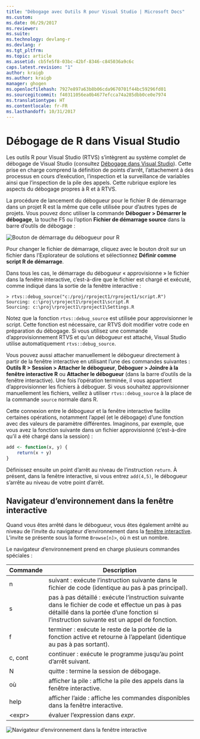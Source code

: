 ```yaml
---
title: "Débogage avec Outils R pour Visual Studio | Microsoft Docs"
ms.custom: 
ms.date: 06/29/2017
ms.reviewer: 
ms.suite: 
ms.technology: devlang-r
ms.devlang: r
ms.tgt_pltfrm: 
ms.topic: article
ms.assetid: cb5fe5f8-03bc-42bf-8346-c845036a9c6c
caps.latest.revision: "1"
author: kraigb
ms.author: kraigb
manager: ghogen
ms.openlocfilehash: 7927e897a63b8b06cda9670701f44bc59296fd01
ms.sourcegitcommit: f40311056ea0b4677efcca74a285dbb0ce0e7974
ms.translationtype: HT
ms.contentlocale: fr-FR
ms.lasthandoff: 10/31/2017
---
```

# <a name="debugging-r-in-visual-studio"></a>Débogage de R dans Visual Studio

Les outils R pour Visual Studio (RTVS) s’intègrent au système complet de débogage de Visual Studio (consultez [Débogage dans Visual Studio](../debugger/debugging-in-visual-studio.md)). Cette prise en charge comprend la définition de points d’arrêt, l’attachement à des processus en cours d’exécution, l’inspection et la surveillance de variables ainsi que l’inspection de la pile des appels. Cette rubrique explore les aspects du débogage propres à R et à RTVS.

La procédure de lancement du débogueur pour le fichier R de démarrage dans un projet R est la même que celle utilisée pour d’autres types de projets. Vous pouvez donc utiliser la commande **Déboguer > Démarrer le débogage**, la touche F5 ou l’option **Fichier de démarrage source** dans la barre d’outils de débogage : 

![Bouton de démarrage du débogueur pour R](media/debugger-start-button.png)

Pour changer le fichier de démarrage, cliquez avec le bouton droit sur un fichier dans l’Explorateur de solutions et sélectionnez **Définir comme script R de démarrage**.

Dans tous les cas, le démarrage du débogueur « approvisionne » le fichier dans la fenêtre interactive, c’est-à-dire que le fichier est chargé et exécuté, comme indiqué dans la sortie de la fenêtre interactive :

```output
> rtvs::debug_source("c:/proj/rproject1/rproject1/script.R")
Sourcing: c:\proj\rproject1\rproject1\script.R
Sourcing: c:\proj\rproject1\rproject1\Settings.R
```

Notez que la fonction `rtvs::debug_source` est utilisée pour approvisionner le script. Cette fonction est nécessaire, car RTVS doit modifier votre code en préparation du débogage. Si vous utilisez une commande d’approvisionnement RTVS et qu’un débogueur est attaché, Visual Studio utilise automatiquement `rtvs::debug_source`.

Vous pouvez aussi attacher manuellement le débogueur directement à partir de la fenêtre interactive en utilisant l’une des commandes suivantes : **Outils R > Session > Attacher le débogueur**, **Déboguer > Joindre à la fenêtre interactive R** ou **Attacher le débogueur** (dans la barre d’outils de la fenêtre interactive). Une fois l’opération terminée, il vous appartient d’approvisionner les fichiers à déboguer. Si vous souhaitez approvisionner manuellement les fichiers, veillez à utiliser `rtvs::debug_source` à la place de la commande `source` normale dans R.

Cette connexion entre le débogueur et la fenêtre interactive facilite certaines opérations, notamment l’appel (et le débogage) d’une fonction avec des valeurs de paramètre différentes. Imaginons, par exemple, que vous avez la fonction suivante dans un fichier approvisionné (c’est-à-dire qu’il a été chargé dans la session) :

```R
add <- function(x, y) {
    return(x + y)
}
```

Définissez ensuite un point d’arrêt au niveau de l’instruction `return`. À présent, dans la fenêtre interactive, si vous entrez `add(4,5)`, le débogueur s’arrête au niveau de votre point d’arrêt.


## <a name="environment-browser-in-the-interactive-window"></a>Navigateur d’environnement dans la fenêtre interactive

Quand vous êtes arrêté dans le débogueur, vous êtes également arrêté au niveau de l’invite du navigateur d’environnement dans la [fenêtre interactive](interactive-repl.md). L’invite se présente sous la forme `Browse[n]>`, où n est un nombre.

Le navigateur d’environnement prend en charge plusieurs commandes spéciales :

| Commande | Description | 
| --- | --- |
| n | suivant : exécute l’instruction suivante dans le fichier de code (identique au pas à pas principal). |
| s | pas à pas détaillé : exécute l’instruction suivante dans le fichier de code et effectue un pas à pas détaillé dans la portée d’une fonction si l’instruction suivante est un appel de fonction. | 
| f | terminer : exécute le reste de la portée de la fonction active et retourne à l’appelant (identique au pas à pas sortant). |
| c, cont | continuer : exécute le programme jusqu’au point d’arrêt suivant. | 
| N | quitte : termine la session de débogage. |
| où | afficher la pile : affiche la pile des appels dans la fenêtre interactive. |
| help | afficher l’aide : affiche les commandes disponibles dans la fenêtre interactive. |
| &lt;expr&gt; | évaluer l’expression dans *expr*. |

![Navigateur d’environnement dans la fenêtre interactive](media/debugger-environment-browser.png)
